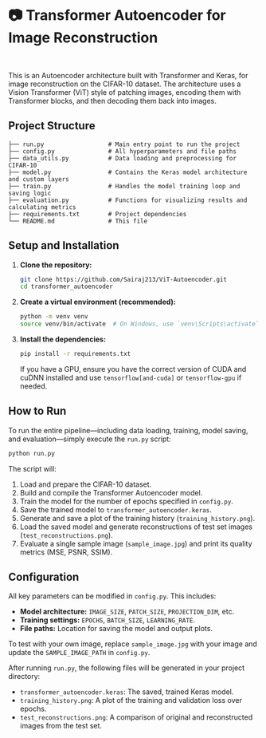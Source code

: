 # 📷 Transformer Autoencoder for Image Reconstruction
<br>

This is an Autoencoder architecture built with Transformer and Keras, for image reconstruction on the CIFAR-10 dataset. The architecture uses a Vision Transformer (ViT) style of patching images, encoding them with Transformer blocks, and then decoding them back into images.
<br>
## Project Structure

```
├── run.py                  # Main entry point to run the project
├── config.py               # All hyperparameters and file paths
├── data_utils.py           # Data loading and preprocessing for CIFAR-10
├── model.py                # Contains the Keras model architecture and custom layers
├── train.py                # Handles the model training loop and saving logic
├── evaluation.py           # Functions for visualizing results and calculating metrics
├── requirements.txt        # Project dependencies
└── README.md               # This file
```

## Setup and Installation

1.  **Clone the repository:**
    ```bash
    git clone https://github.com/Sairaj213/ViT-Autoencoder.git
    cd transformer_autoencoder
    ```

2.  **Create a virtual environment (recommended):**
    ```bash
    python -m venv venv
    source venv/bin/activate  # On Windows, use `venv\Scripts\activate`
    ```

3.  **Install the dependencies:**
    ```bash
    pip install -r requirements.txt
    ```
    If you have a GPU, ensure you have the correct version of CUDA and cuDNN installed and use `tensorflow[and-cuda]` or `tensorflow-gpu` if needed.

## How to Run

To run the entire pipeline—including data loading, training, model saving, and evaluation—simply execute the `run.py` script:

```bash
python run.py
```

The script will:
1.  Load and prepare the CIFAR-10 dataset.
2.  Build and compile the Transformer Autoencoder model.
3.  Train the model for the number of epochs specified in `config.py`.
4.  Save the trained model to `transformer_autoencoder.keras`.
5.  Generate and save a plot of the training history (`training_history.png`).
6.  Load the saved model and generate reconstructions of test set images (`test_reconstructions.png`).
7.  Evaluate a single sample image (`sample_image.jpg`) and print its quality metrics (MSE, PSNR, SSIM).

## Configuration

All key parameters can be modified in `config.py`. This includes:
- **Model architecture:** `IMAGE_SIZE`, `PATCH_SIZE`, `PROJECTION_DIM`, etc.
- **Training settings:** `EPOCHS`, `BATCH_SIZE`, `LEARNING_RATE`.
- **File paths:** Location for saving the model and output plots.

To test with your own image, replace `sample_image.jpg` with your image and update the `SAMPLE_IMAGE_PATH` in `config.py`.


After running `run.py`, the following files will be generated in your project directory:
- `transformer_autoencoder.keras`: The saved, trained Keras model.
- `training_history.png`: A plot of the training and validation loss over epochs.
- `test_reconstructions.png`: A comparison of original and reconstructed images from the test set.
